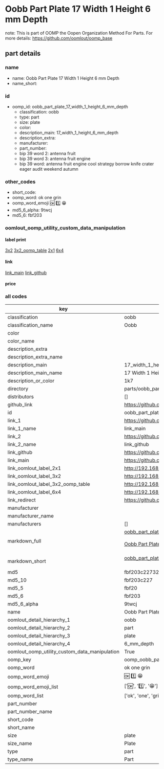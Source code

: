 # Oobb Part Plate 17 Width 1 Height 6 mm Depth  

note: This is part of OOMP the Oopen Organization Method For Parts. For more details: https://github.com/oomlout/oomp_base

##  part details
  







### name
* name: Oobb Part Plate 17 Width 1 Height 6 mm Depth
* name_short: 
### id
* oomp_id: oobb_part_plate_17_width_1_height_6_mm_depth
  * classification: oobb
  * type: part
  * size: plate
  * color: 
  * description_main: 17_width_1_height_6_mm_depth
  * description_extra: 
  * manufacturer: 
  * part_number: 
  * bip 39 word 2: antenna fruit
  * bip 39 word 3: antenna fruit engine
  * bip 39 word: antenna fruit engine cool strategy borrow knife crater eager audit weekend autumn

### other_codes
* short_code: 
* oomp_word: ok one grin
* oomp_word_emoji :ok: :one: :grin:
* md5_6_alpha: 9twcj
* md5_6: fbf203






### oomlout_oomp_utility_custom_data_manipulation
#### label print
[3x2](http://192.168.1.245:1112/?label=oomp%209twcj)
[3x2_oomp_table](http://192.168.1.108:1112/?label=oomp%209twcj)
[2x1](http://192.168.1.242:1112/?label=oomp%209twcj)
[6x4](http://192.168.1.55:1112/?label=oomp%209twcj)    

#### link

[link_main](https://github.com/oomlout/oomlout_oomp_version_1_messy/tree/main/parts/oobb_part_plate_17_width_1_height_6_mm_depth) [link_github](https://github.com/oomlout/oomlout_oomp_version_1_messy/tree/main/parts/oobb_part_plate_17_width_1_height_6_mm_depth)                             

#### price







### all codes 
| key | value |  
| --- | --- |  
| classification | oobb |  
| classification_name | Oobb |  
| color |  |  
| color_name |  |  
| description_extra |  |  
| description_extra_name |  |  
| description_main | 17_width_1_height_6_mm_depth |  
| description_main_name | 17 Width 1 Height 6 mm Depth |  
| description_or_color | 1k7 |  
| directory | parts/oobb_part_plate_17_width_1_height_6_mm_depth |  
| distributors | [] |  
| github_link | https://github.com/oomlout/oomlout_oomp_part_src/tree/main/parts/oobb_part_plate_17_width_1_height_6_mm_depth |  
| id | oobb_part_plate_17_width_1_height_6_mm_depth |  
| link_1 | https://github.com/oomlout/oomlout_oomp_version_1_messy/tree/main/parts/oobb_part_plate_17_width_1_height_6_mm_depth |  
| link_1_name | link_main |  
| link_2 | https://github.com/oomlout/oomlout_oomp_version_1_messy/tree/main/parts/oobb_part_plate_17_width_1_height_6_mm_depth |  
| link_2_name | link_github |  
| link_github | https://github.com/oomlout/oomlout_oomp_version_1_messy/tree/main/parts/oobb_part_plate_17_width_1_height_6_mm_depth |  
| link_main | https://github.com/oomlout/oomlout_oomp_version_1_messy/tree/main/parts/oobb_part_plate_17_width_1_height_6_mm_depth |  
| link_oomlout_label_2x1 | http://192.168.1.242:1112/?label=oomp%209twcj |  
| link_oomlout_label_3x2 | http://192.168.1.245:1112/?label=oomp%209twcj |  
| link_oomlout_label_3x2_oomp_table | http://192.168.1.108:1112/?label=oomp%209twcj |  
| link_oomlout_label_6x4 | http://192.168.1.55:1112/?label=oomp%209twcj |  
| link_redirect | https://github.com/oomlout/oomlout_oomp_version_1_messy/tree/main/parts/oobb_part_plate_17_width_1_height_6_mm_depth |  
| manufacturer |  |  
| manufacturer_name |  |  
| manufacturers | [] |  
| markdown_full | [oobb_part_plate_17_width_1_height_6_mm_depth](none)<br>[](none)<br>[Oobb Part Plate 17 Width 1 Height 6 Mm Depth](none)<br><br> |  
| markdown_short | [oobb_part_plate_17_width_1_height_6_mm_depth](none)<br><br> |  
| md5 | fbf203c227328f74686b62fc94d7704e |  
| md5_10 | fbf203c227 |  
| md5_5 | fbf20 |  
| md5_6 | fbf203 |  
| md5_6_alpha | 9twcj |  
| name | Oobb Part Plate 17 Width 1 Height 6 mm Depth |  
| oomlout_detail_hierarchy_1 | oobb |  
| oomlout_detail_hierarchy_2 | part |  
| oomlout_detail_hierarchy_3 | plate |  
| oomlout_detail_hierarchy_4 | 6_mm_depth |  
| oomlout_oomp_utility_custom_data_manipulation | True |  
| oomp_key | oomp_oobb_part_plate_17_width_1_height_6_mm_depth |  
| oomp_word | ok one grin |  
| oomp_word_emoji | :ok: :one: :grin: |  
| oomp_word_emoji_list | [':ok:', ':one:', ':grin:'] |  
| oomp_word_list | ['ok', 'one', 'grin'] |  
| part_number |  |  
| part_number_name |  |  
| short_code |  |  
| short_name |  |  
| size | plate |  
| size_name | Plate |  
| type | part |  
| type_name | Part |  
